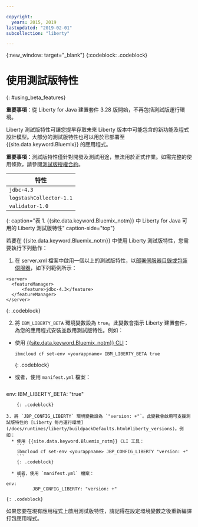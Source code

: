 ```yaml
---

copyright:
  years: 2015, 2019
lastupdated: "2019-02-01"
subcollection: "liberty"

---
```


{:new_window: target="_blank"}
{:codeblock: .codeblock}

# 使用測試版特性
{: #using_beta_features}

**重要事項**：從 Liberty for Java 建置套件 3.28 版開始，不再包括測試版運行環境。  

Liberty 測試版特性可讓您提早存取未來 Liberty 版本中可能包含的新功能及程式設計模型。大部分的測試版特性也可以用於已部署至 {{site.data.keyword.Bluemix}} 的應用程式。

**重要事項**：測試版特性僅針對開發及測試用途，無法用於正式作業。如需完整的使用條款，請參閱[測試版授權合約](http://public.dhe.ibm.com/ibmdl/export/pub/software/websphere/wasdev/downloads/wlp/beta/lafiles/en.html)。

|特性|
| ------ |
| `jdbc-4.3` |
| `logstashCollector-1.1` |
| `validator-1.0` |
{: caption="表 1. {{site.data.keyword.Bluemix_notm}} 中 Liberty for Java 可用的 Liberty 測試版特性" caption-side="top"}

若要在 {{site.data.keyword.Bluemix_notm}} 中使用 Liberty 測試版特性，您需要執行下列動作：

1. 在 server.xml 檔案中啟用一個以上的測試版特性，以[部署伺服器目錄或包裝伺服器](/docs/runtimes/liberty/optionsForPushing.html)，如下列範例所示：


  ```
<server>
    <featureManager>
        <feature>jdbc-4.3</feature>
    </featureManager>
</server>
  ```
  {: .codeblock}

2.  將 `IBM_LIBERTY_BETA` 環境變數設為 `true`。此變數會指示 Liberty 建置套件，為您的應用程式安裝並啟用測試版特性。例如：
  * 使用 [{{site.data.keyword.Bluemix_notm}} CLI](/docs/cli/reference/ibmcloud/download_cli.html)：
    ```
    ibmcloud cf set-env <yourappname> IBM_LIBERTY_BETA true
    ```
    {: .codeblock}

  * 或者，使用 `manifest.yml` 檔案：
    ```
env:
          IBM_LIBERTY_BETA: "true"
```
    {: .codeblock}

3. 將 `JBP_CONFIG_LIBERTY` 環境變數設為 `"version: +"`。此變數會啟用可支援測試版特性的 [Liberty 每月運行環境](/docs/runtimes/liberty/buildpackDefaults.html#liberty_versions)。例如：
  * 使用 {{site.data.keyword.Bluemix_notm}} CLI 工具：
    ```
    ibmcloud cf set-env <yourappname> JBP_CONFIG_LIBERTY "version: +"
    ```
    {: .codeblock}

  * 或者，使用 `manifest.yml` 檔案：
    ```
env:
          JBP_CONFIG_LIBERTY: "version: +"
```
    {: .codeblock}

如果您要在現有應用程式上啟用測試版特性，請記得在設定環境變數之後重新編譯打包應用程式。
